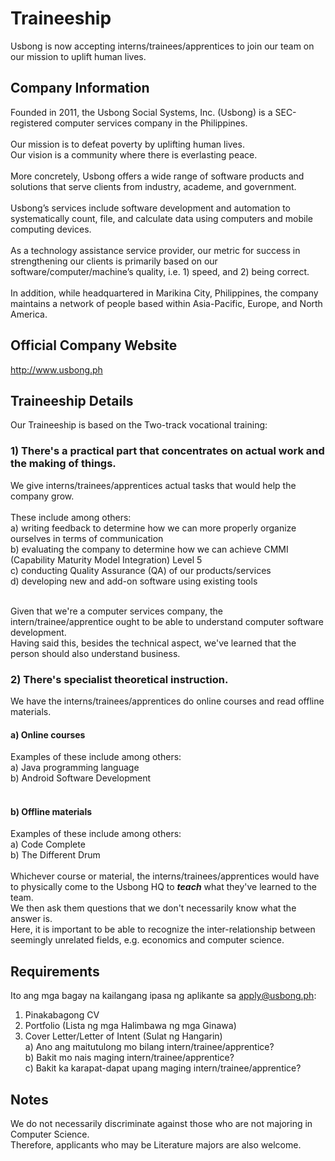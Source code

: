 # Traineeship
Usbong is now accepting interns/trainees/apprentices to join our team on our mission to uplift human lives.

## Company Information
Founded in 2011, the Usbong Social Systems, Inc. (Usbong) is a SEC-registered computer services company in the Philippines.</br>
</br>
Our mission is to defeat poverty by uplifting human lives.</br>
Our vision is a community where there is everlasting peace.</br>
</br>
More concretely, Usbong offers a wide range of software products and solutions that serve clients from industry, academe, and government.</br>
</br>
Usbong’s services include software development and automation to systematically count, file, and calculate data using computers and mobile computing devices.</br>
</br>
As a technology assistance service provider, our metric for success in strengthening our clients is primarily based on our software/computer/machine’s quality, i.e. 1) speed, and 2) being correct.</br>
</br>
In addition, while headquartered in Marikina City, Philippines, the company maintains a network of people based within Asia-Pacific, Europe, and North America.

## Official Company Website
http://www.usbong.ph

## Traineeship Details
Our Traineeship is based on the Two-track vocational training:

### 1) There's a practical part that concentrates on actual work and the making of things.</br>
We give interns/trainees/apprentices actual tasks that would help the company grow.</br></br>
These include among others:</br>
a) writing feedback to determine how we can more properly organize ourselves in terms of communication</br>
b) evaluating the company to determine how we can achieve CMMI (Capability Maturity Model Integration) Level 5</br>
c) conducting Quality Assurance (QA) of our products/services</br>
d) developing new and add-on software using existing tools</br></br>

Given that we're a computer services company, the intern/trainee/apprentice ought to be able to understand computer software development.</br>
Having said this, besides the technical aspect, we've learned that the person should also understand business.

### 2) There's specialist theoretical instruction.</br>
We have the interns/trainees/apprentices do online courses and read offline materials.</br>
#### a) Online courses
Examples of these include among others:</br>
a) Java programming language</br>
b) Android Software Development</br></br>

#### b) Offline materials
Examples of these include among others:</br>
a) Code Complete</br>
b) The Different Drum</br></br>
Whichever course or material, the interns/trainees/apprentices would have to physically come to the Usbong HQ to <b>*teach*</b> what they've learned to the team.</br>
We then ask them questions that we don't necessarily know what the answer is.</br>
Here, it is important to be able to recognize the inter-relationship between seemingly unrelated fields, e.g. economics and computer science.

## Requirements
Ito ang mga bagay na kailangang ipasa ng aplikante sa apply@usbong.ph:</br>

1) Pinakabagong CV
2) Portfolio (Lista ng mga Halimbawa ng mga Ginawa)
3) Cover Letter/Letter of Intent (Sulat ng Hangarin)</br>
a) Ano ang maitutulong mo bilang intern/trainee/apprentice?</br>
b) Bakit mo nais maging intern/trainee/apprentice?</br>
c) Bakit ka karapat-dapat upang maging intern/trainee/apprentice?

## Notes
We do not necessarily discriminate against those who are not majoring in Computer Science.</br>
Therefore, applicants who may be Literature majors are also welcome.
